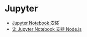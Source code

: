# Jupyter

- [Jupyter Notebook 安装](./jupyter-notebook.md)
- [让 Jupyter Notebook 支持 Node.js](./jupyter-nodejs.md)

